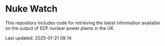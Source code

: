 # Nuke Watch

This repository includes code for retrieving the latest information available on the output of EDF nuclear power plants in the UK.

Last updated: 2025-01-21 08:14